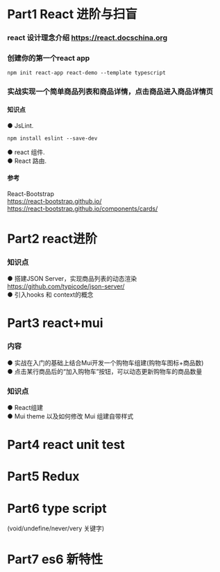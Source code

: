 # Part1 React 进阶与扫盲
### react 设计理念介绍 https://react.docschina.org 
### 创建你的第⼀个react app 
```
npm init react-app react-demo --template typescript 
```
### 实战实现⼀个简单商品列表和商品详情，点击商品进⼊商品详情页  
####  知识点  
● JsLint. 
```
npm install eslint --save-dev
```
● react 组件.     
● React 路由.     

#### 参考 
React-Bootstrap    
https://react-bootstrap.github.io/    
https://react-bootstrap.github.io/components/cards/    

# Part2 react进阶
### 知识点 
● 搭建JSON Server，实现商品列表的动态渲染  https://github.com/typicode/json-server/     
● 引⼊hooks 和 context的概念      

# Part3 react+mui 
### 内容 
● 实战在⼊门的基础上结合Mui开发⼀个购物车组建(购物车图标+商品数)     
● 点击某⾏商品后的“加⼊购物车”按钮，可以动态更新购物车的商品数量    
### 知识点 
● React组建    
● Mui theme 以及如何修改 Mui 组建⾃带样式     


# Part4 react unit test 

# Part5 Redux

# Part6 type script 
(void/undefine/never/very 关键字)

# Part7 es6 新特性 





